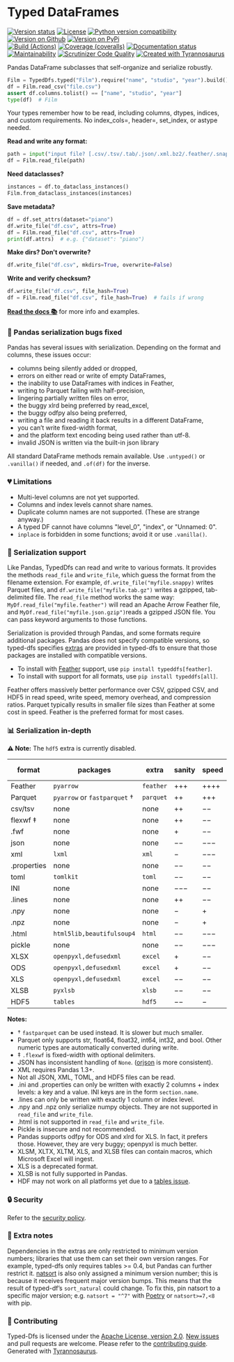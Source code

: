# Typed DataFrames

[![Version status](https://img.shields.io/pypi/status/typeddfs?label=status)](https://pypi.org/project/typeddfs)
[![License](https://img.shields.io/badge/License-Apache%202.0-blue.svg)](https://opensource.org/licenses/Apache-2.0)
[![Python version compatibility](https://img.shields.io/pypi/pyversions/typeddfs?label=Python)](https://pypi.org/project/typeddfs)
[![Version on Github](https://img.shields.io/github/v/release/dmyersturnbull/typed-dfs?include_prereleases&label=GitHub)](https://github.com/dmyersturnbull/typed-dfs/releases)
[![Version on PyPi](https://img.shields.io/pypi/v/typeddfs?label=PyPi)](https://pypi.org/project/typeddfs)  
[![Build (Actions)](https://img.shields.io/github/workflow/status/dmyersturnbull/typed-dfs/Build%20&%20test?label=Tests)](https://github.com/dmyersturnbull/typed-dfs/actions)
[![Coverage (coveralls)](https://coveralls.io/repos/github/dmyersturnbull/typed-dfs/badge.svg?branch=main&service=github)](https://coveralls.io/github/dmyersturnbull/typed-dfs?branch=main)
[![Documentation status](https://readthedocs.org/projects/typed-dfs/badge)](https://typed-dfs.readthedocs.io/en/stable/)
[![Maintainability](https://api.codeclimate.com/v1/badges/6b804351b6ba5e7694af/maintainability)](https://codeclimate.com/github/dmyersturnbull/typed-dfs/maintainability)
[![Scrutinizer Code Quality](https://scrutinizer-ci.com/g/dmyersturnbull/typed-dfs/badges/quality-score.png?b=main)](https://scrutinizer-ci.com/g/dmyersturnbull/typed-dfs/?branch=main)
[![Created with Tyrannosaurus](https://img.shields.io/badge/Created_with-Tyrannosaurus-0000ff.svg)](https://github.com/dmyersturnbull/tyrannosaurus)

Pandas DataFrame subclasses that self-organize and serialize robustly.

```python
Film = TypedDfs.typed("Film").require("name", "studio", "year").build()
df = Film.read_csv("file.csv")
assert df.columns.tolist() == ["name", "studio", "year"]
type(df)  # Film
```

Your types remember how to be read,
including columns, dtypes, indices, and custom requirements.
No index_cols=, header=, set_index, or astype needed.

**Read and write any format:**

```python
path = input("input file? [.csv/.tsv/.tab/.json/.xml.bz2/.feather/.snappy.h5/...]")
df = Film.read_file(path)
```

**Need dataclasses?**

```python
instances = df.to_dataclass_instances()
Film.from_dataclass_instances(instances)
```

**Save metadata?**

```python
df = df.set_attrs(dataset="piano")
df.write_file("df.csv", attrs=True)
df = Film.read_file("df.csv", attrs=True)
print(df.attrs)  # e.g. {"dataset": "piano")
```

**Make dirs? Don't overwrite?**

```python
df.write_file("df.csv", mkdirs=True, overwrite=False)
```

**Write and verify checksum?**

```python
df.write_file("df.csv", file_hash=True)
df = Film.read_file("df.csv", file_hash=True)  # fails if wrong
```

**[Read the docs 📚](https://typed-dfs.readthedocs.io/en/stable/)** for more info and examples.

### 🐛 Pandas serialization bugs fixed

Pandas has several issues with serialization.
Depending on the format and columns, these issues occur:

- columns being silently added or dropped,
- errors on either read or write of empty DataFrames,
- the inability to use DataFrames with indices in Feather,
- writing to Parquet failing with half-precision,
- lingering partially written files on error,
- the buggy xlrd being preferred by read_excel,
- the buggy odfpy also being preferred,
- writing a file and reading it back results in a different DataFrame,
- you can’t write fixed-width format,
- and the platform text encoding being used rather than utf-8.
- invalid JSON is written via the built-in json library

All standard DataFrame methods remain available.
Use `.untyped()` or `.vanilla()` if needed, and `.of(df)` for the inverse.

### 💔 Limitations

- Multi-level columns are not yet supported.
- Columns and index levels cannot share names.
- Duplicate column names are not supported. (These are strange anyway.)
- A typed DF cannot have columns "level_0", "index", or "Unnamed: 0".
- `inplace` is forbidden in some functions; avoid it or use `.vanilla()`.

### 🔌 Serialization support

Like Pandas, TypedDfs can read and write to various formats.
It provides the methods `read_file` and `write_file`, which guess the format from the
filename extension. For example, `df.write_file("myfile.snappy)` writes Parquet files,
and `df.write_file("myfile.tab.gz")` writes a gzipped, tab-delimited file.
The `read_file` method works the same way: `MyDf.read_file("myfile.feather")` will
read an Apache Arrow Feather file, and `MyDf.read_file("myfile.json.gzip")`reads
a gzipped JSON file. You can pass keyword arguments to those functions.

Serialization is provided through Pandas, and some formats require additional packages.
Pandas does not specify compatible versions, so typed-dfs specifies
[extras](https://python-poetry.org/docs/pyproject/#extras) are provided in typed-dfs
to ensure that those packages are installed with compatible versions.

- To install with [Feather](https://arrow.apache.org/docs/python/feather.html) support,
  use `pip install typeddfs[feather]`.
- To install with support for all formats,
  use `pip install typeddfs[all]`.

Feather offers massively better performance over CSV, gzipped CSV, and HDF5
in read speed, write speed, memory overhead, and compression ratios.
Parquet typically results in smaller file sizes than Feather at some cost in speed.
Feather is the preferred format for most cases.

### 📊 Serialization in-depth

**⚠ Note:** The `hdf5` extra is currently disabled.

| format      | packages                     | extra     | sanity | speed | file sizes |
| ----------- | ---------------------------- | --------- | ------ | ----- | ---------- |
| Feather     | `pyarrow`                    | `feather` | +++    | ++++  | +++        |
| Parquet     | `pyarrow` or `fastparquet` † | `parquet` | ++     | +++   | ++++       |
| csv/tsv     | none                         | none      | ++     | −−    | −−         |
| flexwf ‡    | none                         | none      | ++     | −−    | −−         |
| .fwf        | none                         | none      | +      | −−    | −−         |
| json        | none                         | none      | −−     | −−−   | −−−        |
| xml         | `lxml`                       | `xml`     | −      | −−−   | −−−        |
| .properties | none                         | none      | −−     | −−    | −−         |
| toml        | `tomlkit`                    | `toml`    | −−     | −−    | −−         |
| INI         | none                         | none      | −−−    | −−    | −−         |
| .lines      | none                         | none      | ++     | −−    | −−         |
| .npy        | none                         | none      | −      | +     | +++        |
| .npz        | none                         | none      | −      | +     | +++        |
| .html       | `html5lib,beautifulsoup4`    | `html`    | −−     | −−−   | −−−        |
| pickle      | none                         | none      | −−     | −−−   | −−−        |
| XLSX        | `openpyxl,defusedxml`        | `excel`   | +      | −−    | +          |
| ODS         | `openpyxl,defusedxml`        | `excel`   | +      | −−    | +          |
| XLS         | `openpyxl,defusedxml`        | `excel`   | −−     | −−    | +          |
| XLSB        | `pyxlsb`                     | `xlsb`    | −−     | −−    | ++         |
| HDF5        | `tables`                     | `hdf5`    | −−     | −     | ++         |

**Notes:**

- † `fastparquet` can be used instead. It is slower but much smaller.
- Parquet only supports str, float64, float32, int64, int32, and bool.
  Other numeric types are automatically converted during write.
- ‡ `.flexwf` is fixed-width with optional delimiters.
- JSON has inconsistent handling of `None`. ([orjson](https://github.com/ijl/orjson) is more consistent).
- XML requires Pandas 1.3+.
- Not all JSON, XML, TOML, and HDF5 files can be read.
- .ini and .properties can only be written with exactly 2 columns + index levels:
  a key and a value. INI keys are in the form `section.name`.
- .lines can only be written with exactly 1 column or index level.
- .npy and .npz only serialize numpy objects.
  They are not supported in `read_file` and `write_file`.
- .html is not supported in `read_file` and `write_file`.
- Pickle is insecure and not recommended.
- Pandas supports odfpy for ODS and xlrd for XLS. In fact, it prefers those.
  However, they are very buggy; openpyxl is much better.
- XLSM, XLTX, XLTM, XLS, and XLSB files can contain macros, which Microsoft Excel will ingest.
- XLS is a deprecated format.
- XLSB is not fully supported in Pandas.
- HDF may not work on all platforms yet due to a
  [tables issue](https://github.com/PyTables/PyTables/issues/854).

### 🔒 Security

Refer to the [security policy](https://github.com/dmyersturnbull/typed-dfs/blob/main/SECURITY.md).

### 📝 Extra notes

Dependencies in the extras are only restricted to minimum version numbers;
libraries that use them can set their own version ranges.
For example, typed-dfs only requires tables >= 0.4, but Pandas can further restrict it.
[natsort](https://github.com/SethMMorton/natsort) is also only assigned a minimum version number;
this is because it receives frequent major version bumps.
This means that the result of typed-df’s `sort_natural` could change.
To fix this, pin natsort to a specific major version;
e.g. `natsort = "^7"` with [Poetry](https://python-poetry.org/) or `natsort>=7,<8` with pip.

### 🍁 Contributing

Typed-Dfs is licensed under the [Apache License, version 2.0](https://www.apache.org/licenses/LICENSE-2.0).
[New issues](https://github.com/dmyersturnbull/typed-dfs/issues) and pull requests are welcome.
Please refer to the [contributing guide](https://github.com/dmyersturnbull/typed-dfs/blob/main/CONTRIBUTING.md).
Generated with [Tyrannosaurus](https://github.com/dmyersturnbull/tyrannosaurus).
